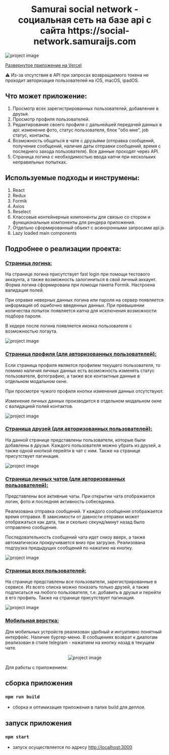 <h1 style="text-align: center;">Samurai social network - социальная сеть на базе api с сайта https://social-network.samuraijs.com
</h1>

<img style="text-align: center; max-width: 600px;"
src="https://github.com/din366/images/blob/main/readme%20images/samurai-social-network/samurai-social-network-mainimage.png" alt="project image">

<a href="https://social-network-samurai.vercel.app" style="text-align: center;">Развернутое приложение на Vercel</a>

:warning:
Из-за отсутствия в API при запросах возвращаемого токена не проходит 
авторизация пользователей на iOS, macOS, ipadOS.

## Что может приложение:

<ol>
  <li>Просмотр всех зарегистрированных пользователей, добавление в друзья.</li>
  <li>Просмотр профиля пользователей.</li>
  <li>Редактирование своего профиля с дальнейшей передачей данных в api: 
изменение фото, статус пользователя, блок "обо мне", job статус, контакты.</li>
  <li>Возможность общаться в чате с друзьями (отправка сообщений, получение сообщений, наличие даты
отправки сообщений, время с последнего захода пользователя). Все данные проходят через API.</li>
  <li>Страница логина с необходимостью ввода капчи при нескольких неправильных попытках.</li>
</ol>

## Используемые подходы и инструмены:

<ol>
  <li>React</li>
  <li>Redux</li>
  <li>Formik</li>
  <li>Axios</li>
  <li>Reselect</li>
  <li>Классовые контейнерные компоненты для связью со стором и функциональные компоненты для рендера приложения.</li>
  <li>Отдельно сформированный объект с асинхронными запросами api.js</li>
  <li>Lazy loaded main components</li>
</ol>

## Подробнее о реализации проекта:

<h3 style="text-decoration: underline">Страница логина:</h3>

<p>На странице логина присутствует fast login при помощи тестового аккаунта, а также возможность залогиниться в свой личный аккаунт.
Форма логина сформирована при помощи пакета Formik. Настроена валидация полей.</p>
<p>При оправке неверных данных логина или пароля на сервер появляется информация об ошибочно введенных данных.
При превышении количества попыток появляется капча для исключения возможности подбора пароля.</p>
<p>В хедере после логина появляется иконка пользователя с возможностью логаута.</p>

<img style="text-align: center; max-width: 600px;"
src="https://github.com/din366/images/blob/main/readme%20images/samurai-social-network/incorrect-login.gif" alt="project image">

<h3 style="text-decoration: underline">Страница профиля (для авторизованных пользователей):</h3>

<p>Если страница профиля является профилем текущего пользователя, то помимо наличия личных данных
есть возможность изменять статус пользователя, фотографию, а также все контактные данные в отдельном модальном окне.</p>
<p>При просмотре чужого профиля кнопки изменения данных отсутствуют.</p>

<p>Изменение личных данных производится в отдельном модальном окне с валидацией полей контактов.</p>

<img style="text-align: center; max-width: 600px;"
src="https://github.com/din366/images/blob/main/readme%20images/samurai-social-network/profile.gif" alt="project image">

<h3 style="text-decoration: underline">Страница друзей (для авторизованных пользователей):</h3>

<p>На данной странице представлены пользователи, которые были добавлены в друзья.
Каждого пользователя можно убрать из друзей, а также одной кнопкой перейти в чат с ним.
Также на странице присутствует пагинация.</p>

<img style="text-align: center; max-width: 600px;"
src="https://github.com/din366/images/blob/main/readme%20images/samurai-social-network/friends.gif" alt="project image">

<h3 style="text-decoration: underline">Страница личных чатов (для авторизованных пользователей):</h3>

<p>Представлены все активные чаты. При открытии чата отображается логин, фото и последняя активность собеседника.</p>
<p>Реализована отправка сообщений. У каждого сообщения отображается время отправки. 
В зависимости от давности отправки может отображаться как дата, так и сколько секунд/минут назад было отправлено сообщение.</p>

<p>Последовательность сообщений чата идет снизу вверх, а также автоматически прокручивается вниз при загрузке. Реализована подгрузка предыдущих сообщений по нажатию на кнопку.</p>

<img style="text-align: center; max-width: 600px;"
src="https://github.com/din366/images/blob/main/readme%20images/samurai-social-network/messages.gif" alt="project image">

<h3 style="text-decoration: underline">Страница всех пользователей:</h3>

<p>На странице представлены все пользователи, зарегистрированные в сервисе.
Из всего списка можно показать только друзей, а также подписаться на любого пользователя,
т.е. добавить в друзья и перейти в его профиль.
Также на странице присутствует пагинация.</p>

<img style="text-align: center; max-width: 600px;"
src="https://github.com/din366/images/blob/main/readme%20images/samurai-social-network/users.gif" alt="project image">

<h3 style="text-decoration: underline">Мобильная верстка:</h3>

<p>Для мобильных устройств реализован удобный и интуитивно понятный интерфейс. Наличие бургер-меню.
В сообщениях возврат к диалогам реализован в стиле telegram - нажатием на кнопку назад в текущем чате.</p>

<p align="center">
  <img style="text-align: center; max-width: 600px;" src="https://github.com/din366/images/blob/main/readme%20images/samurai-social-network/mobile.gif" alt="project image">
</p>

<p>Для работы с приложением:</p>

## сборка приложения
### `npm run build`

- сборка и оптимизация приложения в папке build для деплоя.

## запуск приложения
### `npm start`

- запуск осуществляется по адресу [http://localhost:3000](http://localhost:3000)
